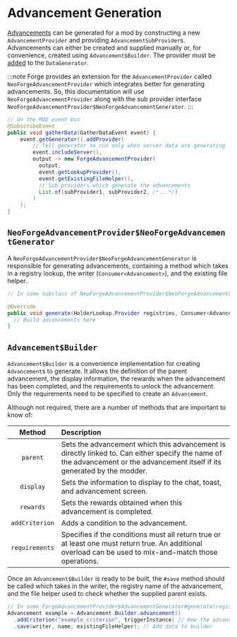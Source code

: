 Advancement Generation
======================

[Advancements] can be generated for a mod by constructing a new `AdvancementProvider` and providing `AdvancementSubProvider`s. Advancements can either be created and supplied manually or, for convenience, created using `Advancement$Builder`. The provider must be [added][datagen] to the `DataGenerator`.

:::note
Forge provides an extension for the `AdvancementProvider` called `NeoForgeAdvancementProvider` which integrates better for generating advancements. So, this documentation will use `NeoForgeAdvancementProvider` along with the sub provider interface `NeoForgeAdvancementProvider$NeoForgeAdvancementGenerator`.
:::

```java
// On the MOD event bus
@SubscribeEvent
public void gatherData(GatherDataEvent event) {
    event.getGenerator().addProvider(
        // Tell generator to run only when server data are generating
        event.includeServer(),
        output -> new ForgeAdvancementProvider(
          output,
          event.getLookupProvider(),
          event.getExistingFileHelper(),
          // Sub providers which generate the advancements
          List.of(subProvider1, subProvider2, /*...*/)
        )
    );
}
```

`NeoForgeAdvancementProvider$NeoForgeAdvancementGenerator`
-----------------------------------------------

A `NeoForgeAdvancementProvider$NeoForgeAdvancementGenerator` is responsible for generating advancements, containing a method which takes in a registry lookup, the writer (`Consumer<Advancement>`), and the existing file helper..

```java
// In some subclass of NeoForgeAdvancementProvider$NeoForgeAdvancementGenerator or as a lambda reference

@Override
public void generate(HolderLookup.Provider registries, Consumer<AdvancementHolder> saver, ExistingFileHelper existingFileHelper) {
  // Build advancements here
}
```

`Advancement$Builder`
---------------------

`Advancement$Builder` is a convenience implementation for creating `Advancement`s to generate. It allows the definition of the parent advancement, the display information, the rewards when the advancement has been completed, and the requirements to unlock the advancement. Only the requirements need to be specified to create an `Advancement`.

Although not required, there are a number of methods that are important to know of:

Method         | Description
:---:          | :---
`parent`       | Sets the advancement which this advancement is directly linked to. Can either specify the name of the advancement or the advancement itself if its generated by the modder.
`display`      | Sets the information to display to the chat, toast, and advancement screen.
`rewards`      | Sets the rewards obtained when this advancement is completed.
`addCriterion` | Adds a condition to the advancement.
`requirements` | Specifies if the conditions must all return true or at least one must return true. An additional overload can be used to mix-and-match those operations.

Once an `Advancement$Builder` is ready to be built, the `#save` method should be called which takes in the writer, the registry name of the advancement, and the file helper used to check whether the supplied parent exists.

```java
// In some ForgeAdvancementProvider$AdvancementGenerator#generate(registries, writer, existingFileHelper)
Advancement example = Advancement.Builder.advancement()
  .addCriterion("example_criterion", triggerInstance) // How the advancement is unlocked
  .save(writer, name, existingFileHelper); // Add data to builder
```

[advancements]: ../../resources/server/advancements.md
[datagen]: ../index.md#data-providers
[conditional]: ../../resources/server/conditional.md
